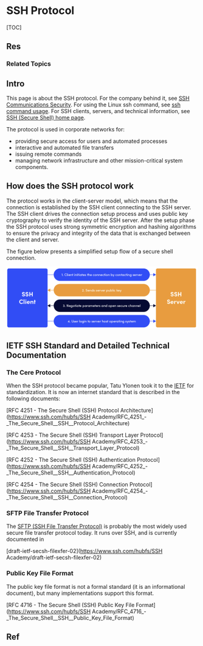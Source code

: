 # SSH Protocol

[TOC]



## Res
### Related Topics



## Intro
This page is about the SSH protocol. For the company behind it, see [SSH Communications Security](https://www.ssh.com/). For using the Linux ssh command, see [ssh command usage](https://www.ssh.com/ssh/command). For SSH clients, servers, and technical information, see [SSH (Secure Shell) home page](https://www.ssh.com/ssh/).

The protocol is used in corporate networks for:
- providing secure access for users and automated processes
- interactive and automated file transfers
- issuing remote commands
- managing network infrastructure and other mission-critical system components.



## How does the SSH protocol work
The protocol works in the client-server model, which means that the connection is established by the SSH client connecting to the SSH server. The SSH client drives the connection setup process and uses public key cryptography to verify the identity of the SSH server. After the setup phase the SSH protocol uses strong symmetric encryption and hashing algorithms to ensure the privacy and integrity of the data that is exchanged between the client and server.

The figure below presents a simplified setup flow of a secure shell connection.

![](../../../../../../../Assets/Pics/Screenshot%202023-01-10%20at%2011.28.06%20PM.png)



## IETF SSH Standard and Detailed Technical Documentation
### The Cere Protocol
When the SSH protocol became popular, Tatu Ylonen took it to the [IETF](http://ietf.org/) for standardization. It is now an internet standard that is described in the following documents:

[RFC 4251 - The Secure Shell (SSH) Protocol Architecture](https://www.ssh.com/hubfs/SSH Academy/RFC_4251_-_The_Secure_Shell__SSH__Protocol_Architecture)

[RFC 4253 - The Secure Shell (SSH) Transport Layer Protocol](https://www.ssh.com/hubfs/SSH Academy/RFC_4253_-_The_Secure_Shell__SSH__Transport_Layer_Protocol)

[RFC 4252 - The Secure Shell (SSH) Authentication Protocol](https://www.ssh.com/hubfs/SSH Academy/RFC_4252_-_The_Secure_Shell__SSH__Authentication_Protocol)

[RFC 4254 - The Secure Shell (SSH) Connection Protocol](https://www.ssh.com/hubfs/SSH Academy/RFC_4254_-_The_Secure_Shell__SSH__Connection_Protocol)


### SFTP File Transfer Protocol
The [SFTP (SSH File Transfer Protocol)](https://www.ssh.com/ssh/sftp/) is probably the most widely used secure file transfer protocol today. It runs over SSH, and is currently documented in

[draft-ietf-secsh-filexfer-02](https://www.ssh.com/hubfs/SSH Academy/draft-ietf-secsh-filexfer-02)


### Public Key File Format
The public key file format is not a formal standard (it is an informational document), but many implementations support this format.

[RFC 4716 - The Secure Shell (SSH) Public Key File Format](https://www.ssh.com/hubfs/SSH Academy/RFC_4716_-_The_Secure_Shell__SSH__Public_Key_File_Format)



## Ref
